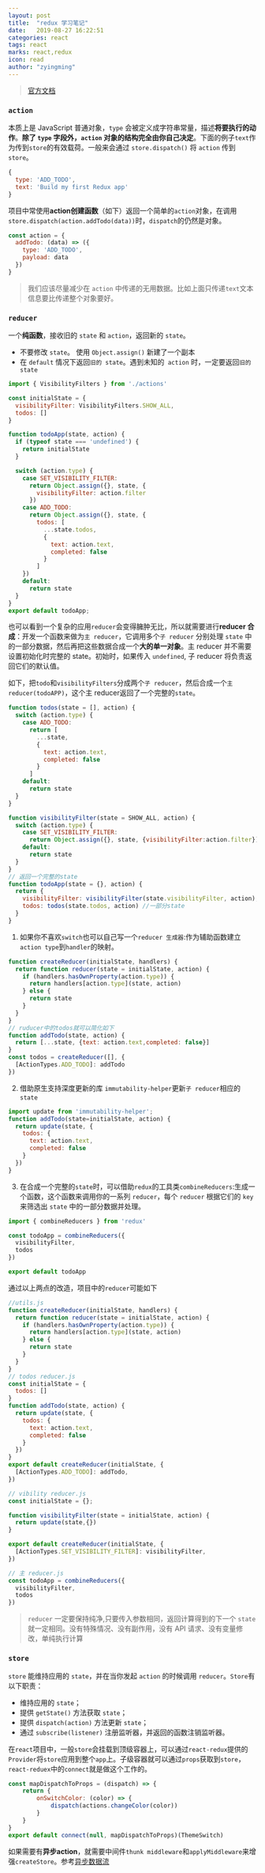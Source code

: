 ```yaml
---
layout: post
title:  "redux 学习笔记"
date:   2019-08-27 16:22:51
categories: react
tags: react
marks: react,redux
icon: read
author: "zyingming"
---
```


> [官方文档](https://cn.redux.js.org/docs/introduction/)

### `action`
本质上是 JavaScript 普通对象，`type` 会被定义成字符串常量，描述**将要执行的动作**。**除了 `type` 字段外，`action` 对象的结构完全由你自己决定**。下面的例子`text`作为传到`store`的有效载荷。一般来会通过 `store.dispatch()` 将 `action` 传到 `store`。

```javascript
{
  type: 'ADD_TODO',
  text: 'Build my first Redux app'
}
```
项目中常使用**action创建函数**（如下）返回一个简单的`action`对象，在调用`store.dispatch(action.addTodo(data))`时，`dispatch`的仍然是对象。

```javascript
const action = {
  addTodo: (data) => ({
    type: 'ADD_TODO',
    payload: data
  })
}
```

> 我们应该尽量减少在 `action` 中传递的无用数据。比如上面只传递`text`文本信息要比传递整个对象要好。


### `reducer`
一个**纯函数**，接收旧的 `state` 和 `action`，返回新的 `state`。
- 不要修改 `state`。 使用 `Object.assign()` 新建了一个副本
- 在 `default` 情况下返回`旧的 state`。遇到未知的` action` 时，一定要返回`旧的 state`

```javascript
import { VisibilityFilters } from './actions'

const initialState = {
  visibilityFilter: VisibilityFilters.SHOW_ALL,
  todos: []
}

function todoApp(state, action) {
  if (typeof state === 'undefined') {
    return initialState
  }

  switch (action.type) {
    case SET_VISIBILITY_FILTER:
      return Object.assign({}, state, {
        visibilityFilter: action.filter
      })
    case ADD_TODO:
      return Object.assign({}, state, {
        todos: [
          ...state.todos,
          {
            text: action.text,
            completed: false
          }
        ]
    })
    default:
      return state
  }
}
export default todoApp;
```

也可以看到一个复杂的应用`reducer`会变得臃肿无比，所以就需要进行**reducer 合成**：开发一个函数来做为`主 reducer`，它调用多个`子 reducer` 分别处理 `state` 中的一部分数据，然后再把这些数据合成一个**大的单一对象**。主 reducer 并不需要设置初始化时完整的 state。初始时，如果传入 `undefined`, 子 reducer 将负责返回它们的默认值。

如下，把`todo`和`visibilityFilters`分成两个`子 reducer`，然后合成一个`主 reducer(todoAPP)`，这个主 reducer返回了一个完整的`state`。

```javascript
function todos(state = [], action) {
  switch (action.type) {
    case ADD_TODO:
      return [
        ...state,
        {
          text: action.text,
          completed: false
        }
      ]
    default:
      return state
  }
}

function visibilityFilter(state = SHOW_ALL, action) {
  switch (action.type) {
    case SET_VISIBILITY_FILTER:
      return Object.assign({}, state, {visibilityFilter:action.filter})
    default:
      return state
  }
}
// 返回一个完整的state
function todoApp(state = {}, action) {
  return {
    visibilityFilter: visibilityFilter(state.visibilityFilter, action),// 子reducer修改自己的state
    todos: todos(state.todos, action) //一部分state
  }
}
```

1. 如果你不喜欢`switch`也可以自己写一个`reducer 生成器`:作为辅助函数建立`action type`到`handler`的映射。

```javascript
function createReducer(initialState, handlers) {
  return function reducer(state = initialState, action) {
    if (handlers.hasOwnProperty(action.type)) {
      return handlers[action.type](state, action)
    } else {
      return state
    }
  }
}
// ruducer中的todos就可以简化如下
function addTodo(state, action) {
  return [...state, {text: action.text,completed: false}]
}
const todos = createReducer([], {
  [ActionTypes.ADD_TODO]: addTodo
})
```
2. 借助原生支持深度更新的库 `immutability-helper`更新`子 reducer`相应的`state`

```javascript
import update from 'immutability-helper';
function addTodo(state=initialState, action) {
  return update(state, {
    todos: {
      text: action.text,
      completed: false
    }
  })
}
```

3. 在合成一个完整的`state`时，可以借助`redux`的工具类`combineReducers`:生成一个函数，这个函数来调用你的一系列 `reducer`，每个 `reducer` 根据它们的 `key` 来筛选出 `state` 中的一部分数据并处理。
```javascript
import { combineReducers } from 'redux'

const todoApp = combineReducers({
  visibilityFilter,
  todos
})

export default todoApp
```

通过以上两点的改造，项目中的`reducer`可能如下

```javascript
//utils.js
function createReducer(initialState, handlers) {
  return function reducer(state = initialState, action) {
    if (handlers.hasOwnProperty(action.type)) {
      return handlers[action.type](state, action)
    } else {
      return state
    }
  }
}
// todos reducer.js
const initialState = {
  todos: []
}
function addTodo(state, action) {
  return update(state, {
    todos: {
      text: action.text,
      completed: false
    }
  })
}
export default createReducer(initialState, {
  [ActionTypes.ADD_TODO]: addTodo,
})

// vibility reducer.js
const initialState = {};

function visibilityFilter(state = initialState, action) {
  return update(state,{})
}

export default createReducer(initialState, {
  [ActionTypes.SET_VISIBILITY_FILTER]: visibilityFilter,
})

// 主 reducer.js 
const todoApp = combineReducers({
  visibilityFilter,
  todos
})
```

>`reducer` 一定要保持纯净,只要传入参数相同，返回计算得到的下一个 `state` 就一定相同。没有特殊情况、没有副作用，没有 API 请求、没有变量修改，单纯执行计算

### `store`
`store` 能维持应用的 `state`，并在当你发起 `action` 的时候调用 `reducer`。`Store`有以下职责：
- 维持应用的 `state`；
- 提供 `getState()` 方法获取 `state`；
- 提供 `dispatch(action)` 方法更新 `state`；
- 通过 `subscribe(listener)` 注册监听器，并返回的函数注销监听器。

在`react`项目中，一般`store`会挂载到顶级容器上，可以通过`react-redux`提供的`Provider`将`store`应用到整个`app`上。子级容器就可以通过`props`获取到`store`，`react-reduex`中的`connect`就是做这个工作的。

```javascript
const mapDispatchToProps = (dispatch) => {
	return {
		onSwitchColor: (color) => {
			dispatch(actions.changeColor(color))
		}
	}
}
export default connect(null, mapDispatchToProps)(ThemeSwitch)
```

如果需要有**异步action**，就需要中间件`thunk middleware`和`applyMiddleware`来增强`createStore`。参考[异步数据流](https://cn.redux.js.org/docs/advanced/AsyncFlow.html)


